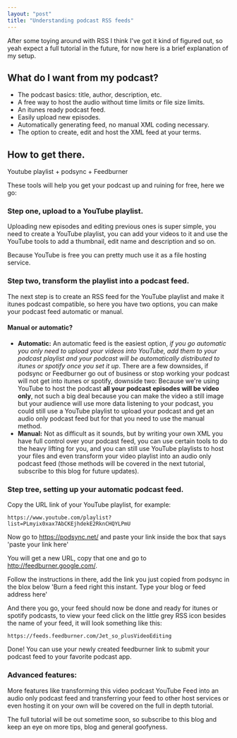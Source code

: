 ```yaml
---
layout: "post"
title: "Understanding podcast RSS feeds"
---
```


After some toying around with RSS I think I've got it kind of figured out, so yeah expect a full tutorial in the future, for now here is a brief explanation of my setup.

## What do I want from my podcast?

* The podcast basics: title, author, description, etc.
* A free way to host the audio without time limits or file size limits.
* An itunes ready podcast feed.
* Easily upload new episodes.
* Automatically generating feed, no manual XML coding necessary.
* The option to create, edit and host the XML feed at your terms.

## How to get there.

Youtube playlist + podsync + Feedburner

These tools will help you get your podcast up and ruining for free, here we go:

### Step one, upload to a YouTube playlist.

Uploading new episodes and editing previous ones is super simple, you need to create a YouTube playlist, you can add your videos to it and use the YouTube tools to add a thumbnail, edit name and description and so on.

Because YouTube is free you can pretty much use it as a file hosting service.



### Step two, transform the playlist into a podcast feed.

The next step is to create an RSS feed for the YouTube playlist and make it itunes podcast compatible, so here you have two options, you can make your podcast feed automatic or manual.

#### Manual or automatic?

* **Automatic:** An automatic feed is the easiest option, *if you go automatic you only need to upload your videos into YouTube, add them to your podcast playlist and your podcast will be automatically distributed to itunes or spotify once you set it up*. There are a few downsides, if podsync or Feedburner go out of business or stop working your podcast will not get into itunes or spotify, downside two: Because we're using YouTube to host the podcast **all your podcast episodes will be video only**, not such a big deal because you can make the video a still image but your audience will use more data listening to your podcast, you could still use a YouTube playlist to upload your podcast and get an audio only podcast feed but for that you need to use the manual method.
* **Manual:** Not as difficult as it sounds, but by writing your own XML you have full control over your podcast feed, you can use certain tools to do the heavy lifting for you, and you can still use YouTube playlists to host your files and even transform your video playlist into an audio only podcast feed (those methods will be covered in the next tutorial, subscribe to this blog for future updates).

### Step tree, setting up your automatic podcast feed.

Copy the URL link of your YouTube playlist, for example:

	https://www.youtube.com/playlist?list=PLmyix0xax7AbCKEjhdekE2RknCHQYLPmU

Now go to https://podsync.net/ and paste your link inside the box that says 'paste your link here'

You will get a new URL, copy that one and go to http://feedburner.google.com/.

Follow the instructions in there, add the link you just copied from podsync in the blox below 'Burn a feed right this instant. Type your blog or feed address here'

And there you go, your feed should now be done and ready for itunes or spotify podcasts, to view your feed click on the little grey RSS icon besides the name of your feed, it will look something like this:

	https://feeds.feedburner.com/Jet_so_plusVideoEditing
	
Done! You can use your newly created feedburner link to submit your podcast feed to your favorite podcast app.


### Advanced features:

More features like transforming this video podcast YouTube Feed into an audio only podcast feed and transferring your feed to other host services or even hosting it on your own will be covered on the full in depth tutorial.

The full tutorial will be out sometime soon, so subscribe to this blog and keep an eye on more tips, blog and general goofyness.
